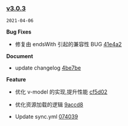 ### [v3.0.3](https://github.com/HaoChuan9421/vue-ueditor-wrap/compare/v3.0.2...v3.0.3)

`2021-04-06`

**Bug Fixes**

- 修复由 endsWith 引起的兼容性 BUG [41e4a2](https://github.com/HaoChuan9421/vue-ueditor-wrap/commit/41e4a22e84715190bcf038fb4c9101bcca24392c)

**Document**

- update changelog [4be7be](https://github.com/HaoChuan9421/vue-ueditor-wrap/commit/4be7be80ddb82c267b16c3a5f3a827f42e212f62)

**Feature**

- 优化 v-model 的实现,提升性能 [cf5d02](https://github.com/HaoChuan9421/vue-ueditor-wrap/commit/cf5d029f38a95102d26db0ae8f9b89abeb0a2f67)
- 优化资源加载的逻辑 [9accd8](https://github.com/HaoChuan9421/vue-ueditor-wrap/commit/9accd8f154dbf48fb949b1b96cc74ff97be50bc7)

- Update sync.yml [074039](https://github.com/HaoChuan9421/vue-ueditor-wrap/commit/074039ff4f75841cd7f65de541458050175856a7)
